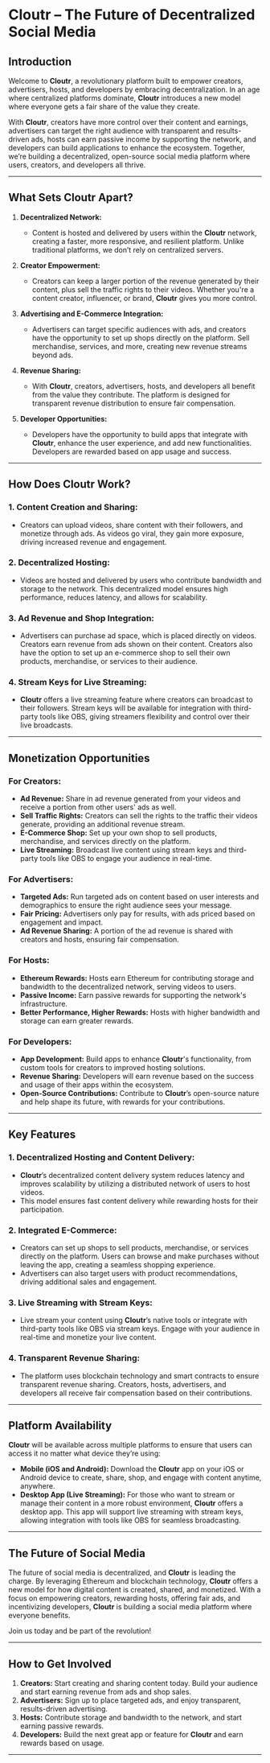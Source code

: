 # **Cloutr – The Future of Decentralized Social Media**

## **Introduction**

Welcome to **Cloutr**, a revolutionary platform built to empower creators, advertisers, hosts, and developers by embracing decentralization. In an age where centralized platforms dominate, **Cloutr** introduces a new model where everyone gets a fair share of the value they create. 

With **Cloutr**, creators have more control over their content and earnings, advertisers can target the right audience with transparent and results-driven ads, hosts can earn passive income by supporting the network, and developers can build applications to enhance the ecosystem. Together, we’re building a decentralized, open-source social media platform where users, creators, and developers all thrive.

---

## **What Sets Cloutr Apart?**

1. **Decentralized Network:**
   - Content is hosted and delivered by users within the **Cloutr** network, creating a faster, more responsive, and resilient platform. Unlike traditional platforms, we don’t rely on centralized servers.

2. **Creator Empowerment:**
   - Creators can keep a larger portion of the revenue generated by their content, plus sell the traffic rights to their videos. Whether you're a content creator, influencer, or brand, **Cloutr** gives you more control.

3. **Advertising and E-Commerce Integration:**
   - Advertisers can target specific audiences with ads, and creators have the opportunity to set up shops directly on the platform. Sell merchandise, services, and more, creating new revenue streams beyond ads.

4. **Revenue Sharing:**
   - With **Cloutr**, creators, advertisers, hosts, and developers all benefit from the value they contribute. The platform is designed for transparent revenue distribution to ensure fair compensation.

5. **Developer Opportunities:**
   - Developers have the opportunity to build apps that integrate with **Cloutr**, enhance the user experience, and add new functionalities. Developers are rewarded based on app usage and success.

---

## **How Does Cloutr Work?**

### **1. Content Creation and Sharing:**
   - Creators can upload videos, share content with their followers, and monetize through ads. As videos go viral, they gain more exposure, driving increased revenue and engagement.

### **2. Decentralized Hosting:**
   - Videos are hosted and delivered by users who contribute bandwidth and storage to the network. This decentralized model ensures high performance, reduces latency, and allows for scalability.

### **3. Ad Revenue and Shop Integration:**
   - Advertisers can purchase ad space, which is placed directly on videos. Creators earn revenue from ads shown on their content. Creators also have the option to set up an e-commerce shop to sell their own products, merchandise, or services to their audience.

### **4. Stream Keys for Live Streaming:**
   - **Cloutr** offers a live streaming feature where creators can broadcast to their followers. Stream keys will be available for integration with third-party tools like OBS, giving streamers flexibility and control over their live broadcasts.

---

## **Monetization Opportunities**

### **For Creators:**
   - **Ad Revenue:** Share in ad revenue generated from your videos and receive a portion from other users' ads as well.
   - **Sell Traffic Rights:** Creators can sell the rights to the traffic their videos generate, providing an additional revenue stream.
   - **E-Commerce Shop:** Set up your own shop to sell products, merchandise, and services directly on the platform.
   - **Live Streaming:** Broadcast live content using stream keys and third-party tools like OBS to engage your audience in real-time.

### **For Advertisers:**
   - **Targeted Ads:** Run targeted ads on content based on user interests and demographics to ensure the right audience sees your message.
   - **Fair Pricing:** Advertisers only pay for results, with ads priced based on engagement and impact.
   - **Ad Revenue Sharing:** A portion of the ad revenue is shared with creators and hosts, ensuring fair compensation.

### **For Hosts:**
   - **Ethereum Rewards:** Hosts earn Ethereum for contributing storage and bandwidth to the decentralized network, serving videos to users.
   - **Passive Income:** Earn passive rewards for supporting the network's infrastructure.
   - **Better Performance, Higher Rewards:** Hosts with higher bandwidth and storage can earn greater rewards.

### **For Developers:**
   - **App Development:** Build apps to enhance **Cloutr**'s functionality, from custom tools for creators to improved hosting solutions.
   - **Revenue Sharing:** Developers will earn revenue based on the success and usage of their apps within the ecosystem.
   - **Open-Source Contributions:** Contribute to **Cloutr**’s open-source nature and help shape its future, with rewards for your contributions.

---

## **Key Features**

### **1. Decentralized Hosting and Content Delivery:**
   - **Cloutr**’s decentralized content delivery system reduces latency and improves scalability by utilizing a distributed network of users to host videos.
   - This model ensures fast content delivery while rewarding hosts for their participation.

### **2. Integrated E-Commerce:**
   - Creators can set up shops to sell products, merchandise, or services directly on the platform. Users can browse and make purchases without leaving the app, creating a seamless shopping experience.
   - Advertisers can also target users with product recommendations, driving additional sales and engagement.

### **3. Live Streaming with Stream Keys:**
   - Live stream your content using **Cloutr**’s native tools or integrate with third-party tools like OBS via stream keys. Engage with your audience in real-time and monetize your live content.
   
### **4. Transparent Revenue Sharing:**
   - The platform uses blockchain technology and smart contracts to ensure transparent revenue sharing. Creators, hosts, advertisers, and developers all receive fair compensation based on their contributions.

---

## **Platform Availability**

**Cloutr** will be available across multiple platforms to ensure that users can access it no matter what device they’re using:

- **Mobile (iOS and Android):** Download the **Cloutr** app on your iOS or Android device to create, share, shop, and engage with content anytime, anywhere.
- **Desktop App (Live Streaming):** For those who want to stream or manage their content in a more robust environment, **Cloutr** offers a desktop app. This app will support live streaming with stream keys, allowing integration with tools like OBS for seamless broadcasting.

---

## **The Future of Social Media**

The future of social media is decentralized, and **Cloutr** is leading the charge. By leveraging Ethereum and blockchain technology, **Cloutr** offers a new model for how digital content is created, shared, and monetized. With a focus on empowering creators, rewarding hosts, offering fair ads, and incentivizing developers, **Cloutr** is building a social media platform where everyone benefits.

Join us today and be part of the revolution!

---

## **How to Get Involved**

1. **Creators:** Start creating and sharing content today. Build your audience and start earning revenue from ads and shop sales.
2. **Advertisers:** Sign up to place targeted ads, and enjoy transparent, results-driven advertising.
3. **Hosts:** Contribute storage and bandwidth to the network, and start earning passive rewards.
4. **Developers:** Build the next great app or feature for **Cloutr** and earn rewards based on usage.

---
